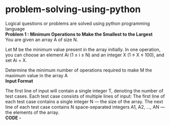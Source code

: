 # problem-solving-using-python
Logical questions or problems are solved using python programming language<br>
<b>Problem 1 : Minimum Operations to Make the Smallest to the Largest </b> <br>
You are given an array A of size N.<br>

Let M be the minimum value present in the array initially. In one operation, you can choose an element Ai (1 ≤ i ≤ N) and an integer X (1 ≤ X ≤ 100), and set Ai = X. <br>

Determine the minimum number of operations required to make M the maximum value in the array A <br>
<b>Input Format </b> <br>

The first line of input will contain a single integer T, denoting the number of test cases. Each test case consists of multiple lines of input: The first line of each test case contains a single integer N — the size of the array. The next line of each test case contains N space-separated integers A1, A2, ..., AN — the elements of the array. <br>
<b>CODE - </b> <br>


